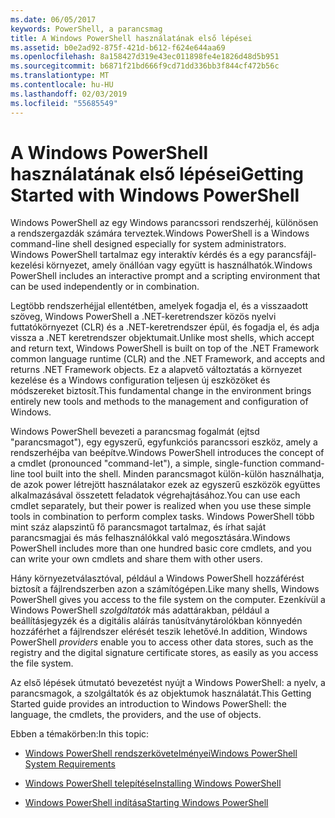 ```yaml
---
ms.date: 06/05/2017
keywords: PowerShell, a parancsmag
title: A Windows PowerShell használatának első lépései
ms.assetid: b0e2ad92-875f-421d-b612-f624e644aa69
ms.openlocfilehash: 8a158427d319e43ec011898fe4e1826d48d5b951
ms.sourcegitcommit: b6871f21bd666f9cd71dd336bb3f844cf472b56c
ms.translationtype: MT
ms.contentlocale: hu-HU
ms.lasthandoff: 02/03/2019
ms.locfileid: "55685549"
---
```

# <a name="getting-started-with-windows-powershell"></a><span data-ttu-id="79976-103">A Windows PowerShell használatának első lépései</span><span class="sxs-lookup"><span data-stu-id="79976-103">Getting Started with Windows PowerShell</span></span>
<span data-ttu-id="79976-104">Windows PowerShell az egy Windows parancssori rendszerhéj, különösen a rendszergazdák számára terveztek.</span><span class="sxs-lookup"><span data-stu-id="79976-104">Windows PowerShell is a Windows command-line shell designed especially for system administrators.</span></span> <span data-ttu-id="79976-105">Windows PowerShell tartalmaz egy interaktív kérdés és a egy parancsfájl-kezelési környezet, amely önállóan vagy együtt is használhatók.</span><span class="sxs-lookup"><span data-stu-id="79976-105">Windows PowerShell includes an interactive prompt and a scripting environment that can be used independently or in combination.</span></span>

<span data-ttu-id="79976-106">Legtöbb rendszerhéjjal ellentétben, amelyek fogadja el, és a visszaadott szöveg, Windows PowerShell a .NET-keretrendszer közös nyelvi futtatókörnyezet (CLR) és a .NET-keretrendszer épül, és fogadja el, és adja vissza a .NET keretrendszer objektumait.</span><span class="sxs-lookup"><span data-stu-id="79976-106">Unlike most shells, which accept and return text, Windows PowerShell is built on top of the .NET Framework common language runtime (CLR) and the .NET Framework, and accepts and returns .NET Framework objects.</span></span> <span data-ttu-id="79976-107">Ez a alapvető változtatás a környezet kezelése és a Windows configuration teljesen új eszközöket és módszereket biztosít.</span><span class="sxs-lookup"><span data-stu-id="79976-107">This fundamental change in the environment brings entirely new tools and methods to the management and configuration of Windows.</span></span>

<span data-ttu-id="79976-108">Windows PowerShell bevezeti a parancsmag fogalmát (ejtsd "parancsmagot"), egy egyszerű, egyfunkciós parancssori eszköz, amely a rendszerhéjba van beépítve.</span><span class="sxs-lookup"><span data-stu-id="79976-108">Windows PowerShell introduces the concept of a cmdlet (pronounced "command-let"), a simple, single-function command-line tool built into the shell.</span></span> <span data-ttu-id="79976-109">Minden parancsmagot külön-külön használhatja, de azok power létrejött használatakor ezek az egyszerű eszközök együttes alkalmazásával összetett feladatok végrehajtásához.</span><span class="sxs-lookup"><span data-stu-id="79976-109">You can use each cmdlet separately, but their power is realized when you use these simple tools in combination to perform complex tasks.</span></span> <span data-ttu-id="79976-110">Windows PowerShell több mint száz alapszintű fő parancsmagot tartalmaz, és írhat saját parancsmagjai és más felhasználókkal való megosztására.</span><span class="sxs-lookup"><span data-stu-id="79976-110">Windows PowerShell includes more than one hundred basic core cmdlets, and you can write your own cmdlets and share them with other users.</span></span>

<span data-ttu-id="79976-111">Hány környezetválasztóval, például a Windows PowerShell hozzáférést biztosít a fájlrendszerben azon a számítógépen.</span><span class="sxs-lookup"><span data-stu-id="79976-111">Like many shells, Windows PowerShell gives you access to the file system on the computer.</span></span> <span data-ttu-id="79976-112">Ezenkívül a Windows PowerShell *szolgáltatók* más adattárakban, például a beállításjegyzék és a digitális aláírás tanúsítványtárolókban könnyedén hozzáférhet a fájlrendszer elérését teszik lehetővé.</span><span class="sxs-lookup"><span data-stu-id="79976-112">In addition, Windows PowerShell *providers* enable you to access other data stores, such as the registry and the digital signature certificate stores, as easily as you access the file system.</span></span>

<span data-ttu-id="79976-113">Az első lépések útmutató bevezetést nyújt a Windows PowerShell: a nyelv, a parancsmagok, a szolgáltatók és az objektumok használatát.</span><span class="sxs-lookup"><span data-stu-id="79976-113">This Getting Started guide provides an introduction to Windows PowerShell: the language, the cmdlets, the providers, and the use of objects.</span></span>

<span data-ttu-id="79976-114">Ebben a témakörben:</span><span class="sxs-lookup"><span data-stu-id="79976-114">In this topic:</span></span>

- [<span data-ttu-id="79976-115">Windows PowerShell rendszerkövetelményei</span><span class="sxs-lookup"><span data-stu-id="79976-115">Windows PowerShell System Requirements</span></span>](../setup/Windows-PowerShell-System-Requirements.md)

- [<span data-ttu-id="79976-116">Windows PowerShell telepítése</span><span class="sxs-lookup"><span data-stu-id="79976-116">Installing Windows PowerShell</span></span>](../setup/Installing-Windows-PowerShell.md)

- [<span data-ttu-id="79976-117">Windows PowerShell indítása</span><span class="sxs-lookup"><span data-stu-id="79976-117">Starting Windows PowerShell</span></span>](../setup/Starting-Windows-PowerShell.md)
